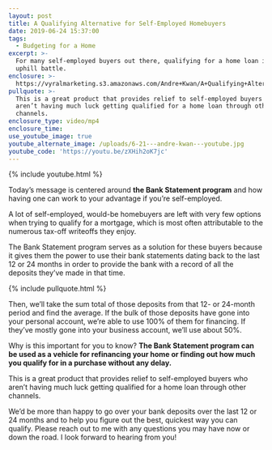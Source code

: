 ```yaml
---
layout: post
title: A Qualifying Alternative for Self-Employed Homebuyers
date: 2019-06-24 15:37:00
tags:
  - Budgeting for a Home
excerpt: >-
  For many self-employed buyers out there, qualifying for a home loan is an
  uphill battle.
enclosure: >-
  https://vyralmarketing.s3.amazonaws.com/Andre+Kwan/A+Qualifying+Alternative+for+Self-Employed+Homebuyers.mp4
pullquote: >-
  This is a great product that provides relief to self-employed buyers who
  aren’t having much luck getting qualified for a home loan through other
  channels.
enclosure_type: video/mp4
enclosure_time:
use_youtube_image: true
youtube_alternate_image: /uploads/6-21---andre-kwan---youtube.jpg
youtube_code: 'https://youtu.be/zXHih2oK7jc'
---
```


{% include youtube.html %}

Today’s message is centered around **the Bank Statement program** and how having one can work to your advantage if you’re self-employed. &nbsp;

A lot of self-employed, would-be homebuyers are left with very few options when trying to qualify for a mortgage, which is most often attributable to the numerous tax-off writeoffs they enjoy.&nbsp;

The Bank Statement program serves as a solution for these buyers because it gives them the power to use their bank statements dating back to the last 12 or 24 months in order to provide the bank with a record of all the deposits they’ve made in that time.&nbsp;

{% include pullquote.html %}

Then, we’ll take the sum total of those deposits from that 12- or 24-month period and find the average. If the bulk of those deposits have gone into your personal account, we’re able to use 100% of them for financing. If they’ve mostly gone into your business account, we’ll use about 50%. &nbsp;&nbsp;

Why is this important for you to know? **The Bank Statement program can be used as a vehicle for refinancing your home or finding out how much you qualify for in a purchase without any delay.&nbsp;**

This is a great product that provides relief to self-employed buyers who aren’t having much luck getting qualified for a home loan through other channels.&nbsp;

We’d be more than happy to go over your bank deposits over the last 12 or 24 months and to help you figure out the best, quickest way you can qualify. Please reach out to me with any questions you may have now or down the road. I look forward to hearing from you\!